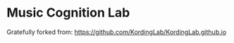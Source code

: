 # Music Cognition Lab

Gratefully forked from: https://github.com/KordingLab/KordingLab.github.io



